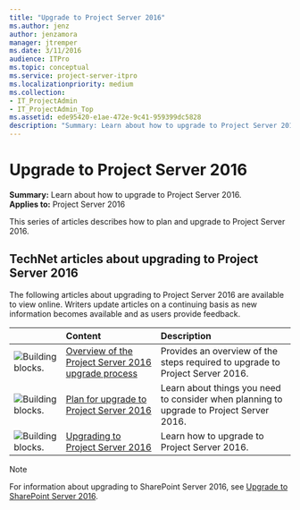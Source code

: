 ```yaml
---
title: "Upgrade to Project Server 2016"
ms.author: jenz
author: jenzamora
manager: jtremper
ms.date: 3/11/2016
audience: ITPro
ms.topic: conceptual
ms.service: project-server-itpro
ms.localizationpriority: medium
ms.collection:
- IT_ProjectAdmin
- IT_ProjectAdmin_Top
ms.assetid: ede95420-e1ae-472e-9c41-959399dc5828
description: "Summary: Learn about how to upgrade to Project Server 2016."
---
```


# Upgrade to Project Server 2016
 
 **Summary:** Learn about how to upgrade to Project Server 2016.<br/>
**Applies to:** Project Server 2016
  
This series of articles describes how to plan and upgrade to Project Server 2016. 
  
## TechNet articles about upgrading to Project Server 2016

The following articles about upgrading to Project Server 2016 are available to view online. Writers update articles on a continuing basis as new information becomes available and as users provide feedback.
  
|&nbsp;|**Content**|**Description**|
|:-----|:-----|:-----|
|![Building blocks.](images/mod_icon_buildingblock_M.png)|[Overview of the Project Server 2016 upgrade process](overview-of-the-project-server-2016-upgrade-process.md) <br/> |Provides an overview of the steps required to upgrade to Project Server 2016.  <br/> |
|![Building blocks.](images/mod_icon_buildingblock_M.png)|[Plan for upgrade to Project Server 2016](plan-for-upgrade-to-project-server-2016.md) <br/> |Learn about things you need to consider when planning to upgrade to Project Server 2016.  <br/> |
|![Building blocks.](images/mod_icon_buildingblock_M.png)|[Upgrading to Project Server 2016](upgrading-to-project-server-2016.md) <br/> |Learn how to upgrade to Project Server 2016.  <br/> |
   
> [!NOTE]
> For information about upgrading to SharePoint Server 2016, see [Upgrade to SharePoint Server 2016](/SharePoint/upgrade-and-update/get-started-with-upgrade). 
